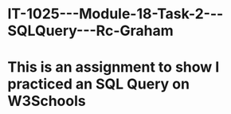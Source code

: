 # IT-1025---Module-18-Task-2---SQLQuery---Rc-Graham
# This is an assignment to show I practiced an SQL Query on W3Schools
